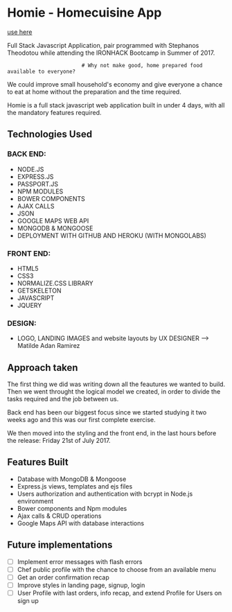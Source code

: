# Homie - Homecuisine App

[use here](https://homiefoodapp.herokuapp.com/)

Full Stack Javascript Application, pair programmed with Stephanos Theodotou while attending the IRONHACK Bootcamp in Summer of 2017.

                            # Why not make good, home prepared food available to everyone?

We could improve small household's economy and give everyone a chance to eat at home without the preparation and the time required.

Homie is a full stack javascript web application built in under 4 days, with all the mandatory features required. 

## Technologies Used

### BACK END:
- NODE.JS
- EXPRESS.JS
- PASSPORT.JS
- NPM MODULES
- BOWER COMPONENTS
- AJAX CALLS
- JSON 
- GOOGLE MAPS WEB API  
- MONGODB & MONGOOSE
- DEPLOYMENT WITH GITHUB AND HEROKU (WITH MONGOLABS)

### FRONT END:
- HTML5
- CSS3
- NORMALIZE.CSS LIBRARY
- GETSKELETON 
- JAVASCRIPT
- JQUERY

### DESIGN:
- LOGO, LANDING IMAGES and website layouts by UX DESIGNER --> Matilde Adan Ramirez

## Approach taken

The first thing we did was writing down all the feautures we wanted to build. Then we went throught the logical model we created, in order to divide the tasks required and the job between us. 

Back end has been our biggest focus since we started studying it two weeks ago and this was our first complete exercise. 

We then moved into the styling and the front end, in the last hours before the release: Friday 21st of July 2017.

## Features Built

- Database with MongoDB & Mongoose 
- Express.js views, templates and ejs files
- Users authorization and authentication with bcrypt in Node.js environment
- Bower components and Npm modules
- Ajax calls & CRUD operations
- Google Maps API with database interactions

## Future implementations

- [ ] Implement error messages with flash errors
- [ ] Chef public profile with the chance to choose from an available menu 
- [ ] Get an order confirmation recap
- [ ] Improve styles in landing page, signup, login
- [ ] User Profile with last orders, info recap, and extend Profile for Users on sign up 